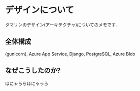 # デザインについて 
タマリンのデザイン(アーキテクチャ)についてのメモです.

## 全体構成
(gunicorn), Azure App Service, Django, PostgreSQL, Azure Blob

## なぜこうしたのか?
ほにゃららほにゃっら

